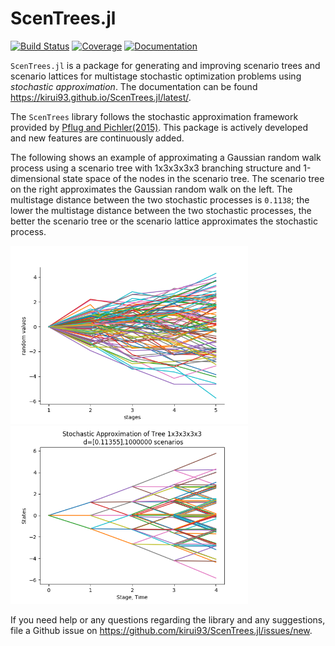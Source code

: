 # ScenTrees.jl

[![Build Status](https://travis-ci.com/kirui93/ScenTrees.jl.svg?branch=master)](https://travis-ci.com/kirui93/ScenTrees.jl)
[![Coverage](https://codecov.io/gh/kirui93/ScenTrees.jl/branch/master/graph/badge.svg)](https://codecov.io/gh/kirui93/ScenTrees.jl)
[![Documentation](https://img.shields.io/badge/dos-latest-blue.svg)](https://kirui93.github.io/ScenTrees.jl/latest/)

`ScenTrees.jl` is a package for generating and improving scenario trees and scenario lattices for multistage stochastic optimization problems using _stochastic approximation_. The documentation can be found https://kirui93.github.io/ScenTrees.jl/latest/.

The `ScenTrees` library follows the stochastic approximation framework provided by [Pflug and Pichler(2015)](https://doi.org/10.1007/s10589-015-9758-0). This package is actively developed and new features are continuously added.

The following shows an example of approximating a Gaussian random walk process using a scenario tree with 1x3x3x3x3 branching structure and 1-dimensional state space of the nodes in the scenario tree. The scenario tree on the right approximates the Gaussian random walk on the left. The multistage distance between the two stochastic processes is `0.1138`; the lower the multistage distance between the two stochastic processes, the better the scenario tree or the scenario lattice approximates the stochastic process.

<p float="center">
  <img src="docs/src/assets/100GaussianPaths.png" width="380" />
  <img src="docs/src/assets/exampleTree1.png" width="380" /> 
</p>

If you need help or any questions regarding the library and any suggestions, file a Github issue on https://github.com/kirui93/ScenTrees.jl/issues/new.
